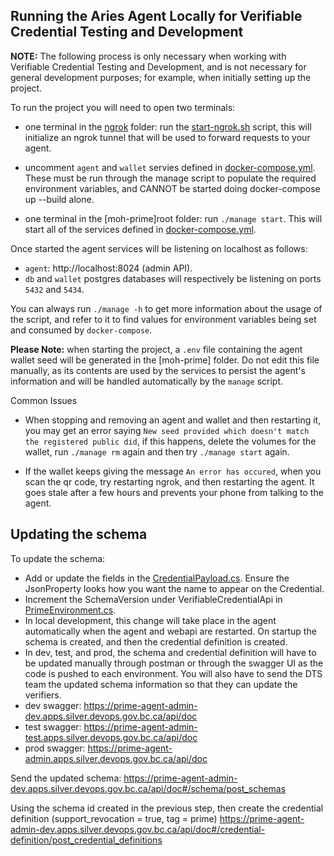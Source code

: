 ## Running the Aries Agent Locally for Verifiable Credential Testing and Development

**NOTE:** The following process is only necessary when working with Verifiable Credential Testing and Development, and is not necessary for general development purposes; for example, when initially setting up the project.

To run the project you will need to open two terminals:

- one terminal in the [ngrok](../ngrok) folder: run the [start-ngrok.sh](../ngrok/start-ngrok.sh) script, this will initialize an ngrok tunnel that will be used to forward requests to your agent.

- uncomment `agent` and `wallet` servies defined in [docker-compose.yml](../docker-compose.yml). These must be run through the manage script to populate the required environment variables, and CANNOT be started doing docker-compose up --build alone.

- one terminal in the [moh-prime]root folder: run `./manage start`. This will start all of the services defined in [docker-compose.yml](../docker-compose.yml).

Once started the agent services will be listening on localhost as follows:
- `agent`: http://localhost:8024 (admin API).
- `db` and `wallet` postgres databases will respectively be listening on ports `5432` and `5434`.

You can always run `./manage -h` to get more information about the usage of the script, and refer to it to find values for environment variables being set and consumed by `docker-compose`.

**Please Note:** when starting the project, a `.env` file containing the agent wallet seed will be generated in the [moh-prime] folder. Do not edit this file manually, as its contents are used by the services to persist the agent's information and will be handled automatically by the `manage` script.



Common Issues
- When stopping and removing an agent and wallet and then restarting it, you may get an error saying `New seed provided which doesn't match the registered public did`, if this happens, delete the volumes for the wallet, run `./manage rm` again and then try `./manage start` again.

- If the wallet keeps giving the message `An error has occured`, when you scan the qr code, try restarting ngrok, and then restarting the agent. It goes stale after a few hours and prevents your phone from talking to the agent.


## Updating the schema
To update the schema:
- Add or update the fields in the [CredentialPayload.cs](../Models/VerifiableCredentials/CredentialPayload.cs). Ensure the JsonProperty looks how you want the name to appear on the Credential.
- Increment the SchemaVersion under VerifiableCredentialApi in [PrimeEnvironment.cs](../PrimeEnvironment.cs).
- In local development, this change will take place in the agent automatically when the agent and webapi are restarted.   On startup the schema is created, and then the credential definition is created.
- In dev, test, and prod, the schema and credential definition will have to be updated manually through postman or through the swagger UI as the code is pushed to each environment. You will also have to send the DTS team the updated schema information so that they can update the verifiers.
- dev swagger: https://prime-agent-admin-dev.apps.silver.devops.gov.bc.ca/api/doc
- test swagger: https://prime-agent-admin-test.apps.silver.devops.gov.bc.ca/api/doc
- prod swagger: https://prime-agent-admin.apps.silver.devops.gov.bc.ca/api/doc

Send the updated schema: https://prime-agent-admin-dev.apps.silver.devops.gov.bc.ca/api/doc#/schema/post_schemas

Using the schema id created in the previous step, then create the credential definition (support_revocation = true, tag = prime)
https://prime-agent-admin-dev.apps.silver.devops.gov.bc.ca/api/doc#/credential-definition/post_credential_definitions
